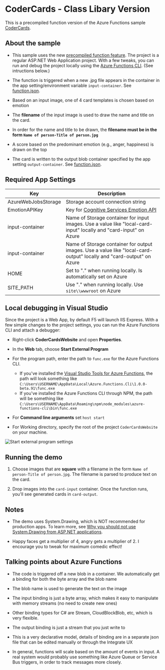# CoderCards - Class Libary Version

This is a precompiled function version of the Azure Functions sample [CoderCards](https://github.com/lindydonna/codercards).

## About the sample

* This sample uses the new [precompiled function feature](https://github.com/Azure/azure-webjobs-sdk-script/wiki/Precompiled-functions). The project is a regular  ASP.NET Web Application project. With a few tweaks, you can run and debug the project locally using the [Azure Functions CLI](https://www.npmjs.com/package/azure-functions-cli). (See intructions below.)

* The function is triggered when a new .jpg file appears in the container in the app setting/environment variable `input-container`. See [function\.json](https://github.com/lindydonna/CoderCardsV2/blob/master/CoderCardsWebsite/CardGenerator/function.json#L9).

* Based on an input image, one of 4 card templates is chosen based on emotion

* The **filename** of the input image is used to draw the name and title on the card. 

* In order for the name and title to be drawn, the **filename must be in the form `Name of person-Title of person.jpg`**

* A score based on the predominant emotion (e.g., anger, happiness) is drawn on the top

* The card is written to the output blob container specified by the app setting `output-container`. See [function\.json](https://github.com/lindydonna/CoderCardsV2/blob/master/CoderCardsWebsite/CardGenerator/function.json#L15).


## Required App Settings 

| Key                 | Description |
|-----                | ------|
| AzureWebJobsStorage | Storage account connection string |
| EmotionAPIKey       | Key for [Cognitive Services Emotion API](https://www.microsoft.com/cognitive-services/en-us/emotion-api) |
| input-container     | Name of Storage container for input images. Use a value like "local-card-input" locally and "card-input" on Azure |
| input-container     | Name of Storage container for output images. Use a value like "local-card-output" locally and "card-output" on Azure |
| HOME                | Set to "." when running locally. Is automatically set on Azure |
| SITE_PATH           | Use "." when running locally. Use `site\\wwwroot` on Azure |

## Local debugging in Visual Studio 

Since the project is a Web App, by default F5 will launch IIS Express. With a few simple changes to the project settings, you can run the Azure Functions CLI and attach a debugger: 

- Right-click **CoderCardsWebsite** and open **Properties**. 
- In the **Web** tab, choose **Start External Program**
- For the program path, enter the path to `func.exe` for the Azure Functions CLI. 

  - If you've installed the [Visual Studio Tools for Azure Functions](https://aka.ms/functionsvstools), the path will look something like `C:\Users\USERNAME\AppData\Local\Azure.Functions.Cli\1.0.0-beta.91\func.exe`
  - If you've installed the Azure Functions CLI through NPM, the path will be something like `C:\Users\USERNAME\AppData\Roaming\npm\node_modules\azure-functions-cli\bin\func.exe`
- For **Command line arguments** set `host start`
- For Working directory, specify the root of the project `CoderCardsWebsite` on your machine.

![Start external program settings](https://cloud.githubusercontent.com/assets/4260261/23055872/1d889b4e-f49d-11e6-9a58-42f42c9d02f3.png)

## Running the demo

1. Choose images that are **square** with a filename in the form `Name of person-Title of person.jpg`. The filename is parsed to produce text on the card.

2. Drop images into the `card-input` container. Once the function runs, you'll see generated cards in `card-output`.

## Notes

* The demo uses System.Drawing, which is NOT recommended for production apps. To learn more, see [Why you should not use System\.Drawing from ASP\.NET applications](http://www.asprangers.com/post/2012/03/23/Why-you-should-not-use-SystemDrawing-from-ASPNET-applications.aspx).

* Happy faces get a multiplier of 4, angry gets a multiplier of 2. I encourage you to tweak for maximum comedic effect!

## Talking points about Azure Functions

* The code is triggered off a new blob in a container. We automatically get a binding for both the byte array and the blob name

* The blob name is used to generate the text on the image

* The input binding is just a byte array, which makes it easy to manipulate with memory streams (no need to create new ones)

* Other binding types for C# are Stream, CloudBlockBlob, etc, which is very flexible.

* The output binding is just a stream that you just write to

* This is a very declarative model, details of binding are in a separate json file that can be edited manually or through the Integrate UX

* In general, functions will scale based on the amount of events in input. A real system would probably use something like Azure Queue or Service Bus triggers, in order to track messages more closely.
